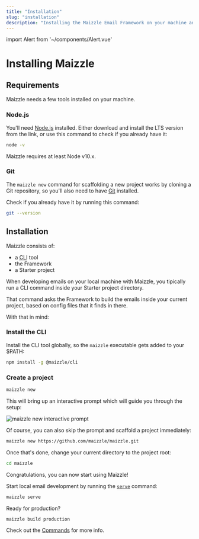 ```yaml
---
title: "Installation"
slug: "installation"
description: "Installing the Maizzle Email Framework on your machine and creating a new project"
---
```


import Alert from '~/components/Alert.vue'

# Installing Maizzle

## Requirements

Maizzle needs a few tools installed on your machine.

### Node.js

You'll need [Node.js](https://nodejs.org/en/download/) installed. Either download and install the LTS version from the link, or use this command to check if you already have it:

```bash
node -v
```

<alert>Maizzle requires at least Node v10.x.</alert>

### Git

The `maizzle new` command for scaffolding a new project works by cloning a Git repository, so you'll also need to have [Git](https://help.github.com/en/articles/set-up-git#setting-up-git) installed. 

Check if you already have it by running this command:

```bash
git --version
```

## Installation

Maizzle consists of:

- a <abbr title="Command Line Interface">CLI</abbr> tool
- the Framework
- a Starter project

When developing emails on your local machine with Maizzle, you tipically run a CLI command inside your Starter project directory. 

That command asks the Framework to build the emails inside your current project, based on config files that it finds in there.

With that in mind:

### Install the CLI

Install the CLI tool globally, so the `maizzle` executable gets added to your $PATH:

```bash
npm install -g @maizzle/cli
```

### Create a project

```bash
maizzle new
```

This will bring up an interactive prompt which will guide you through the setup:

![maizzle new interactive prompt](https://raw.githubusercontent.com/maizzle/cli/master/preview.gif)

Of course, you can also skip the prompt and scaffold a project immediately:

```bash
maizzle new https://github.com/maizzle/maizzle.git
```

Once that's done, change your current directory to the project root: 

```bash
cd maizzle
```

Congratulations, you can now start using Maizzle! 

Start local email development by running the [`serve`](/docs/commands/#serve) command:

```bash
maizzle serve
```

Ready for production?

```bash
maizzle build production
```

Check out the [Commands](/docs/commands/) for more info.
